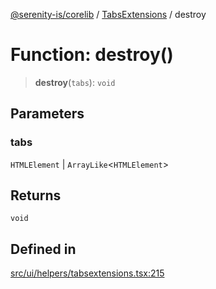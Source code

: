 [@serenity-is/corelib](../../../README.md) / [TabsExtensions](../README.md) / destroy

# Function: destroy()

> **destroy**(`tabs`): `void`

## Parameters

### tabs

`HTMLElement` | `ArrayLike`\<`HTMLElement`\>

## Returns

`void`

## Defined in

[src/ui/helpers/tabsextensions.tsx:215](https://github.com/serenity-is/serenity/blob/master/packages/corelib/src/ui/helpers/tabsextensions.tsx#L215)
